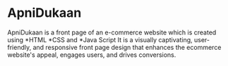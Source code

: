 # ApniDukaan
 ApniDukaan is a front page of an e-commerce website which is created using
   *HTML
   *CSS and
   *Java Script
 It is a visually captivating, user-friendly, and responsive front page design that enhances the ecommerce website's appeal, engages users, and drives conversions.
 
